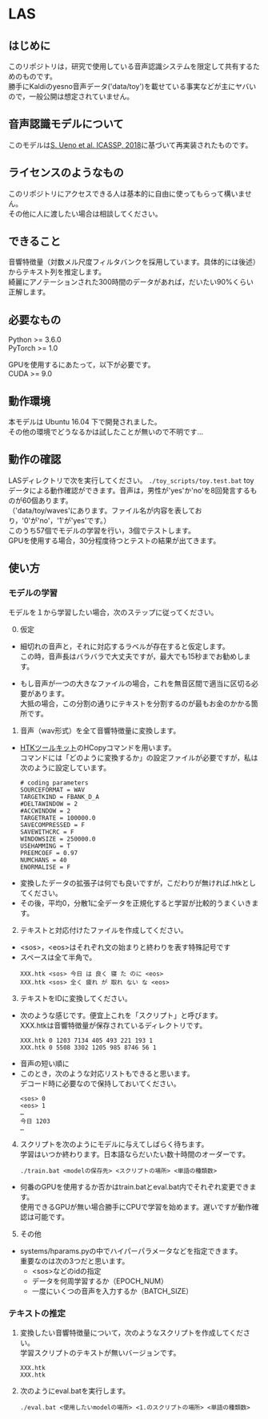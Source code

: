 # LAS

## はじめに
このリポジトリは，研究で使用している音声認識システムを限定して共有するためのものです。  
勝手にKaldiのyesno音声データ('data/toy')を載せている事実などが主にヤバいので，一般公開は想定されていません。


## 音声認識モデルについて
このモデルは[S. Ueno et al. ICASSP, 2018](http://www.sap.ist.i.kyoto-u.ac.jp/lab/bib/intl/UEN-ICASSP18.pdf)に基づいて再実装されたものです。  
## ライセンスのようなもの
このリポジトリにアクセスできる人は基本的に自由に使ってもらって構いません。  
その他に人に渡したい場合は相談してください。

## できること
音響特徴量（対数メル尺度フィルタバンクを採用しています。具体的には後述）からテキスト列を推定します。  
綺麗にアノテーションされた300時間のデータがあれば，だいたい90%くらい正解します。

## 必要なもの
Python >= 3.6.0  
PyTorch >= 1.0

GPUを使用するにあたって，以下が必要です。  
CUDA >= 9.0

## 動作環境
本モデルは Ubuntu 16.04 下で開発されました。  
その他の環境でどうなるかは試したことが無いので不明です…

## 動作の確認
LASディレクトリで次を実行してください。
    ```
    ./toy_scripts/toy.test.bat
    ```
toyデータによる動作確認ができます。音声は，男性が'yes'か'no'を8回発言するものが60個あります。  
（'data/toy/waves'にあります。ファイル名が内容を表しており，'0'が'no'，'1'が'yes'です。）    
このうち57個でモデルの学習を行い，3個でテストします。  
GPUを使用する場合，30分程度待つとテストの結果が出てきます。  

## 使い方
### モデルの学習
モデルを１から学習したい場合，次のステップに従ってください。

0. 仮定
- 細切れの音声と，それに対応するラベルが存在すると仮定します。  
この時，音声長はバラバラで大丈夫ですが，最大でも15秒までお勧めします。

- もし音声が一つの大きなファイルの場合，これを無音区間で適当に区切る必要があります。  
大抵の場合，この分割の通りにテキストを分割するのが最もお金のかかる箇所です。

1. 音声（wav形式）を全て音響特徴量に変換します。
- [HTKツールキット](http://htk.eng.cam.ac.uk/)のHCopyコマンドを用います。  
コマンドには「どのように変換するか」の設定ファイルが必要ですが，私は次のように設定しています。  
    ```config
    # coding parameters
    SOURCEFORMAT = WAV
    TARGETKIND = FBANK_D_A
    #DELTAWINDOW = 2
    #ACCWINDOW = 2
    TARGETRATE = 100000.0
    SAVECOMPRESSED = F
    SAVEWITHCRC = F
    WINDOWSIZE = 250000.0
    USEHAMMING = T
    PREEMCOEF = 0.97
    NUMCHANS = 40
    ENORMALISE = F
    ```  
- 変換したデータの拡張子は何でも良いですが，こだわりが無ければ.htkとしてください。  
- その後，平均0，分散1に全データを正規化すると学習が比較的うまくいきます。
  
2. テキストと対応付けたファイルを作成してください。  
- \<sos>，\<eos>はそれぞれ文の始まりと終わりを表す特殊記号です  
- スペースは全て半角で。
    ```sample.list
    XXX.htk <sos> 今日 は 良く 寝 た のに <eos>
    XXX.htk <sos> 全く 疲れ が 取れ ない な <eos>
    ```

3. テキストをIDに変換してください。
- 次のような感じです。便宜上これを「スクリプト」と呼びます。  
XXX.htkは音響特徴量が保存されているディレクトリです。
    ```sample.script
    XXX.htk 0 1203 7134 405 493 221 193 1
    XXX.htk 0 5508 3302 1205 985 8746 56 1
    ```
- 音声の短い順に
- このとき，次のような対応リストもできると思います。  
デコード時に必要なので保持しておいてください。
    ```sample.id
    <sos> 0
    <eos> 1
    …
    今日 1203
    …
    ```

4. スクリプトを次のようにモデルに与えてしばらく待ちます。  
学習はいつか終わります。日本語ならだいたい数十時間のオーダーです。
    ```
    ./train.bat <modelの保存先> <スクリプトの場所> <単語の種類数>
    ```
- 何番のGPUを使用するか否かはtrain.batとeval.bat内でそれぞれ変更できます。  
使用できるGPUが無い場合勝手にCPUで学習を始めます。遅いですが動作確認は可能です。

5. その他
- systems/hparams.pyの中でハイパーパラメータなどを指定できます。  
重要なのは次の3つだと思います。  
    - \<sos>などのidの指定  
    - データを何周学習するか（EPOCH_NUM）  
    - 一度にいくつの音声を入力するか（BATCH_SIZE）

### テキストの推定
1. 変換したい音響特徴量について，次のようなスクリプトを作成してください。  
学習スクリプトのテキストが無いバージョンです。
    ```sample.script
    XXX.htk
    XXX.htk
    ```

2. 次のようにeval.batを実行します。
    ```
    ./eval.bat <使用したいmodelの場所> <1.のスクリプトの場所> <単語の種類数>
    ```
